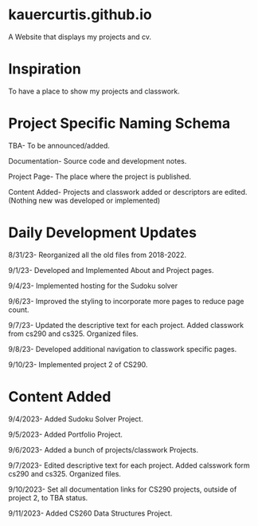 # kauercurtis.github.io

A Website that displays my projects and cv.

# Inspiration

To have a place to show my projects and classwork.

# Project Specific Naming Schema

TBA- To be announced/added. 

Documentation- Source code and development notes.

Project Page- The place where the project is published.

Content Added- Projects and classwork added or descriptors are edited. (Nothing new was developed or implemented) 

# Daily Development Updates

8/31/23- Reorganized all the old files from 2018-2022.

9/1/23- Developed and Implemented About and Project pages.

9/4/23- Implemented hosting for the Sudoku solver

9/6/23- Improved the styling to incorporate more pages to reduce page count.

9/7/23- Updated the descriptive text for each project. Added classwork from cs290 and cs325. Organized files.

9/8/23- Developed additional navigation to classwork specific pages.

9/10/23- Implemented project 2 of CS290.

# Content Added

9/4/2023- Added Sudoku Solver Project.

9/5/2023- Added Portfolio Project.

9/6/2023- Added a bunch of projects/classwork Projects.

9/7/2023- Edited descriptive text for each project. Added calsswork form cs290 and cs325. Organized files.

9/10/2023- Set all documentation links for CS290 projects, outside of project 2, to TBA status.

9/11/2023- Added CS260 Data Structures Project.
